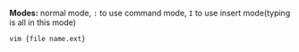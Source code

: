 **Modes:** normal mode, `:` to use command mode, `I` to use insert mode(typing is all in this mode)

`vim {file name.ext}`